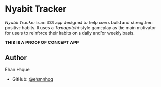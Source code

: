 # Nyabit Tracker


_Nyabit Tracker_ is an iOS app designed to help users build and strengthen positive habits. It uses a _Tamagotchi_-style gameplay as the main motivator for users to reinforce their habits on a daily and/or weekly basis.

**THIS IS A PROOF OF CONCEPT APP**
## Author
 Ehan Haque
- GitHub: [@ehannhoq](https://github.com/ehannhoq)
